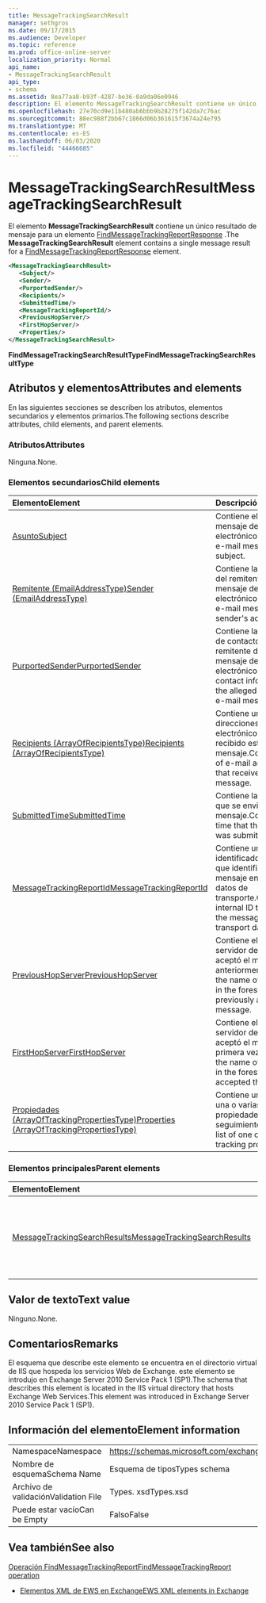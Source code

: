 ```yaml
---
title: MessageTrackingSearchResult
manager: sethgros
ms.date: 09/17/2015
ms.audience: Developer
ms.topic: reference
ms.prod: office-online-server
localization_priority: Normal
api_name:
- MessageTrackingSearchResult
api_type:
- schema
ms.assetid: 8ea77aa8-b93f-4287-be36-0a9da06e0946
description: El elemento MessageTrackingSearchResult contiene un único resultado de mensaje para un elemento FindMessageTrackingReportResponse.
ms.openlocfilehash: 27e70cd9e11b480ab6bbb9b28275f142da7c76ac
ms.sourcegitcommit: 88ec988f2bb67c1866d06b361615f3674a24e795
ms.translationtype: MT
ms.contentlocale: es-ES
ms.lasthandoff: 06/03/2020
ms.locfileid: "44466685"
---
```

# <a name="messagetrackingsearchresult"></a><span data-ttu-id="3d65e-103">MessageTrackingSearchResult</span><span class="sxs-lookup"><span data-stu-id="3d65e-103">MessageTrackingSearchResult</span></span>

<span data-ttu-id="3d65e-104">El elemento **MessageTrackingSearchResult** contiene un único resultado de mensaje para un elemento [FindMessageTrackingReportResponse](findmessagetrackingreportresponse.md) .</span><span class="sxs-lookup"><span data-stu-id="3d65e-104">The **MessageTrackingSearchResult** element contains a single message result for a [FindMessageTrackingReportResponse](findmessagetrackingreportresponse.md) element.</span></span> 
  
```xml
<MessageTrackingSearchResult>
   <Subject/>
   <Sender/>
   <PurportedSender/>
   <Recipients/>
   <SubmittedTime/>
   <MessageTrackingReportId/>
   <PreviousHopServer/>
   <FirstHopServer/>
   <Properties/>
</MessageTrackingSearchResult>
```

 <span data-ttu-id="3d65e-105">**FindMessageTrackingSearchResultType**</span><span class="sxs-lookup"><span data-stu-id="3d65e-105">**FindMessageTrackingSearchResultType**</span></span>
## <a name="attributes-and-elements"></a><span data-ttu-id="3d65e-106">Atributos y elementos</span><span class="sxs-lookup"><span data-stu-id="3d65e-106">Attributes and elements</span></span>

<span data-ttu-id="3d65e-107">En las siguientes secciones se describen los atributos, elementos secundarios y elementos primarios.</span><span class="sxs-lookup"><span data-stu-id="3d65e-107">The following sections describe attributes, child elements, and parent elements.</span></span>
  
### <a name="attributes"></a><span data-ttu-id="3d65e-108">Atributos</span><span class="sxs-lookup"><span data-stu-id="3d65e-108">Attributes</span></span>

<span data-ttu-id="3d65e-109">Ninguna.</span><span class="sxs-lookup"><span data-stu-id="3d65e-109">None.</span></span>
  
### <a name="child-elements"></a><span data-ttu-id="3d65e-110">Elementos secundarios</span><span class="sxs-lookup"><span data-stu-id="3d65e-110">Child elements</span></span>

|<span data-ttu-id="3d65e-111">**Elemento**</span><span class="sxs-lookup"><span data-stu-id="3d65e-111">**Element**</span></span>|<span data-ttu-id="3d65e-112">**Descripción**</span><span class="sxs-lookup"><span data-stu-id="3d65e-112">**Description**</span></span>|
|:-----|:-----|
|[<span data-ttu-id="3d65e-113">Asunto</span><span class="sxs-lookup"><span data-stu-id="3d65e-113">Subject</span></span>](subject.md) <br/> |<span data-ttu-id="3d65e-114">Contiene el asunto del mensaje de correo electrónico.</span><span class="sxs-lookup"><span data-stu-id="3d65e-114">Contains the e-mail message subject.</span></span>  <br/> |
|[<span data-ttu-id="3d65e-115">Remitente (EmailAddressType)</span><span class="sxs-lookup"><span data-stu-id="3d65e-115">Sender (EmailAddressType)</span></span>](sender-emailaddresstype.md) <br/> |<span data-ttu-id="3d65e-116">Contiene la dirección del remitente del mensaje de correo electrónico.</span><span class="sxs-lookup"><span data-stu-id="3d65e-116">Contains the e-mail message sender's address.</span></span>  <br/> |
|[<span data-ttu-id="3d65e-117">PurportedSender</span><span class="sxs-lookup"><span data-stu-id="3d65e-117">PurportedSender</span></span>](purportedsender.md) <br/> |<span data-ttu-id="3d65e-118">Contiene la información de contacto del remitente de un mensaje de correo electrónico.</span><span class="sxs-lookup"><span data-stu-id="3d65e-118">Contains contact information for the alleged sender of an e-mail message.</span></span>  <br/> |
|[<span data-ttu-id="3d65e-119">Recipients (ArrayOfRecipientsType)</span><span class="sxs-lookup"><span data-stu-id="3d65e-119">Recipients (ArrayOfRecipientsType)</span></span>](recipients-arrayofrecipientstype.md) <br/> |<span data-ttu-id="3d65e-120">Contiene una lista de direcciones de correo electrónico que han recibido este mensaje.</span><span class="sxs-lookup"><span data-stu-id="3d65e-120">Contains a list of e-mail addresses that received this message.</span></span>  <br/> |
|[<span data-ttu-id="3d65e-121">SubmittedTime</span><span class="sxs-lookup"><span data-stu-id="3d65e-121">SubmittedTime</span></span>](submittedtime.md) <br/> |<span data-ttu-id="3d65e-122">Contiene la hora a la que se envió el mensaje.</span><span class="sxs-lookup"><span data-stu-id="3d65e-122">Contains the time that the message was submitted.</span></span>  <br/> |
|[<span data-ttu-id="3d65e-123">MessageTrackingReportId</span><span class="sxs-lookup"><span data-stu-id="3d65e-123">MessageTrackingReportId</span></span>](messagetrackingreportid.md) <br/> |<span data-ttu-id="3d65e-124">Contiene un identificador interno que identifica el mensaje en la base de datos de transporte.</span><span class="sxs-lookup"><span data-stu-id="3d65e-124">Contains an internal ID that identifies the message in the transport database.</span></span>  <br/> |
|[<span data-ttu-id="3d65e-125">PreviousHopServer</span><span class="sxs-lookup"><span data-stu-id="3d65e-125">PreviousHopServer</span></span>](previoushopserver.md) <br/> |<span data-ttu-id="3d65e-126">Contiene el nombre del servidor del bosque que aceptó el mensaje anteriormente.</span><span class="sxs-lookup"><span data-stu-id="3d65e-126">Contains the name of the server in the forest that previously accepted the message.</span></span>  <br/> |
|[<span data-ttu-id="3d65e-127">FirstHopServer</span><span class="sxs-lookup"><span data-stu-id="3d65e-127">FirstHopServer</span></span>](firsthopserver.md) <br/> |<span data-ttu-id="3d65e-128">Contiene el nombre del servidor del bosque que aceptó el mensaje por primera vez.</span><span class="sxs-lookup"><span data-stu-id="3d65e-128">Contains the name of the server in the forest that first accepted the message.</span></span>  <br/> |
|[<span data-ttu-id="3d65e-129">Propiedades (ArrayOfTrackingPropertiesType)</span><span class="sxs-lookup"><span data-stu-id="3d65e-129">Properties (ArrayOfTrackingPropertiesType)</span></span>](properties-arrayoftrackingpropertiestype.md) <br/> |<span data-ttu-id="3d65e-130">Contiene una lista de una o varias propiedades de seguimiento.</span><span class="sxs-lookup"><span data-stu-id="3d65e-130">Contains a list of one or more tracking properties.</span></span>  <br/> |
   
### <a name="parent-elements"></a><span data-ttu-id="3d65e-131">Elementos principales</span><span class="sxs-lookup"><span data-stu-id="3d65e-131">Parent elements</span></span>

|<span data-ttu-id="3d65e-132">**Elemento**</span><span class="sxs-lookup"><span data-stu-id="3d65e-132">**Element**</span></span>|<span data-ttu-id="3d65e-133">**Descripción**</span><span class="sxs-lookup"><span data-stu-id="3d65e-133">**Description**</span></span>|
|:-----|:-----|
|[<span data-ttu-id="3d65e-134">MessageTrackingSearchResults</span><span class="sxs-lookup"><span data-stu-id="3d65e-134">MessageTrackingSearchResults</span></span>](messagetrackingsearchresults.md) <br/> |<span data-ttu-id="3d65e-135">Contiene una lista de los mensajes que coinciden con los criterios de búsqueda.</span><span class="sxs-lookup"><span data-stu-id="3d65e-135">Contains a list of messages that match the search criteria.</span></span>  <br/> |
   
## <a name="text-value"></a><span data-ttu-id="3d65e-136">Valor de texto</span><span class="sxs-lookup"><span data-stu-id="3d65e-136">Text value</span></span>

<span data-ttu-id="3d65e-137">Ninguno.</span><span class="sxs-lookup"><span data-stu-id="3d65e-137">None.</span></span>
  
## <a name="remarks"></a><span data-ttu-id="3d65e-138">Comentarios</span><span class="sxs-lookup"><span data-stu-id="3d65e-138">Remarks</span></span>

<span data-ttu-id="3d65e-139">El esquema que describe este elemento se encuentra en el directorio virtual de IIS que hospeda los servicios Web de Exchange. este elemento se introdujo en Exchange Server 2010 Service Pack 1 (SP1).</span><span class="sxs-lookup"><span data-stu-id="3d65e-139">The schema that describes this element is located in the IIS virtual directory that hosts Exchange Web Services.This element was introduced in Exchange Server 2010 Service Pack 1 (SP1).</span></span>
  
## <a name="element-information"></a><span data-ttu-id="3d65e-140">Información del elemento</span><span class="sxs-lookup"><span data-stu-id="3d65e-140">Element information</span></span>

|||
|:-----|:-----|
|<span data-ttu-id="3d65e-141">Namespace</span><span class="sxs-lookup"><span data-stu-id="3d65e-141">Namespace</span></span>  <br/> |https://schemas.microsoft.com/exchange/services/2006/types  <br/> |
|<span data-ttu-id="3d65e-142">Nombre de esquema</span><span class="sxs-lookup"><span data-stu-id="3d65e-142">Schema Name</span></span>  <br/> |<span data-ttu-id="3d65e-143">Esquema de tipos</span><span class="sxs-lookup"><span data-stu-id="3d65e-143">Types schema</span></span>  <br/> |
|<span data-ttu-id="3d65e-144">Archivo de validación</span><span class="sxs-lookup"><span data-stu-id="3d65e-144">Validation File</span></span>  <br/> |<span data-ttu-id="3d65e-145">Types. xsd</span><span class="sxs-lookup"><span data-stu-id="3d65e-145">Types.xsd</span></span>  <br/> |
|<span data-ttu-id="3d65e-146">Puede estar vacío</span><span class="sxs-lookup"><span data-stu-id="3d65e-146">Can be Empty</span></span>  <br/> |<span data-ttu-id="3d65e-147">Falso</span><span class="sxs-lookup"><span data-stu-id="3d65e-147">False</span></span>  <br/> |
   
## <a name="see-also"></a><span data-ttu-id="3d65e-148">Vea también</span><span class="sxs-lookup"><span data-stu-id="3d65e-148">See also</span></span>



[<span data-ttu-id="3d65e-149">Operación FindMessageTrackingReport</span><span class="sxs-lookup"><span data-stu-id="3d65e-149">FindMessageTrackingReport operation</span></span>](findmessagetrackingreport-operation.md)


- [<span data-ttu-id="3d65e-150">Elementos XML de EWS en Exchange</span><span class="sxs-lookup"><span data-stu-id="3d65e-150">EWS XML elements in Exchange</span></span>](ews-xml-elements-in-exchange.md)

